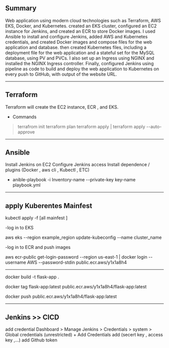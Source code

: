 ## Summary

Web application using modern cloud technologies such as Terraform, AWS EKS, Docker, and Kubernetes. created an EKS cluster, configured an EC2 instance for Jenkins, and created an ECR to store Docker images. I used Ansible to install and configure Jenkins, added AWS and Kubernetes credentials, and created Docker images and compose files for the web application and database. then created Kubernetes files, including a deployment file for the web application and a stateful set for the MySQL database, using PV and PVCs. I also set up an Ingress using NGINX and installed the NGINX Ingress controller. Finally, configured Jenkins using pipeline as code to build and deploy the web application to Kubernetes on every push to GitHub, with output of the website URL.

------------------------------------------------------------
## Terraform
Terraform will create the EC2 instance, ECR , and EKS.

- Commands 
>terrafrom init 
>terraform plan 
>terraform apply | terraform apply --auto-approve 

----------------------------------------------------------

## Ansible
Install Jenkins on EC2
Configure Jenkins access
Install dependence / plugins (Docker , aws cli , Kubectl , ETC)
- anible-playbook -i Inventory-name --private-key key-name playbook.yml

-------------------------------------------------------------

## apply Kuberentes Mainfest
kubectl apply -f [all mainfest ]

-log in to EKS

aws eks --region example_region update-kubeconfig --name cluster_name

-log in to ECR and push images

aws ecr-public get-login-password --region us-east-1 | docker login --username AWS --password-stdin public.ecr.aws/y1x1a8h4

-----------------------------------------

docker build -t flask-app .

docker tag flask-app:latest public.ecr.aws/y1x1a8h4/flask-app:latest

docker push public.ecr.aws/y1x1a8h4/flask-app:latest

-----------------------------------

## Jenkins >> CICD 
add credential Dashboard > Manage Jenkins > Credentials > system > Global credentials (unrestricted) + Add Credentials
add (secert key , access key ,...)
add Github token

